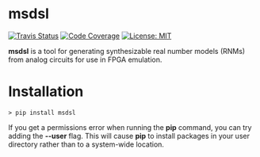 # msdsl
[![Travis Status](https://travis-ci.com/sgherbst/msdsl.svg?branch=master)](https://travis-ci.com/sgherbst/msdsl)
[![Code Coverage](https://codecov.io/gh/sgherbst/msdsl/branch/master/graph/badge.svg)](https://codecov.io/gh/sgherbst/msdsl)
[![License: MIT](https://img.shields.io/badge/License-MIT-yellow.svg)](https://opensource.org/licenses/MIT)

**msdsl** is a tool for generating synthesizable real number models (RNMs) from analog circuits for use in FPGA emulation. 

# Installation

```shell
> pip install msdsl
```

If you get a permissions error when running the **pip** command, you can try adding the **--user** flag.  This will cause **pip** to install packages in your user directory rather than to a system-wide location.
